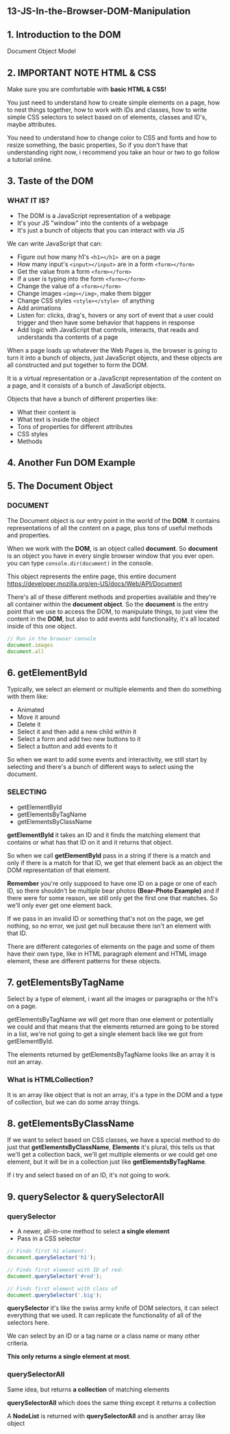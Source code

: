 ## 13-JS-In-the-Browser-DOM-Manipulation

## 1. Introduction to the DOM

Document Object Model

## 2. IMPORTANT NOTE HTML & CSS

Make sure you are comfortable with **basic HTML & CSS!**

You just need to understand how to create simple elements on a page, how to nest things together,
how to work with IDs and classes, how to write simple CSS selectors to select based on of elements,
classes and ID's, maybe attributes.

You need to understand how to change color to CSS and fonts and how to resize something, the basic
properties, So if you don't have that understanding right now, i recommend you take an hour or two
to go follow a tutorial online.

## 3. Taste of the DOM

### WHAT IT IS?

- The DOM is a JavaScript representation of a webpage
- It's your JS "window" into the contents of a webpage
- It's just a bunch of objects that you can interact with via JS

We can write JavaScript that can:

- Figure out how many h1's `<h1></h1> `are on a page
- How many input's `<input></input>` are in a form `<form></form>`
- Get the value from a form `<form></form>`
- If a user is typing into the form `<form></form>`
- Change the value of a `<form></form>`
- Change images `<img></img>`, make them bigger
- Change CSS styles `<style></style> `of anything
- Add animations
- Listen for: clicks, drag's, hovers or any sort of event that a user could trigger
  and then have some behavior that happens in response
- Add logic with JavaScript that controls, interacts, that reads and understands
  tha contents of a page

When a page loads up whatever the Web Pages is, the browser is going to turn it into
a bunch of objects, just JavaScript objects, and these objects are all constructed
and put together to form the DOM.

It is a virtual representation or a JavaScript representation of the content on a page,
and it consists of a bunch of JavaScript objects.

Objects that have a bunch of different properties like:

- What their content is
- What text is inside the object
- Tons of properties for different attributes
- CSS styles
- Methods

## 4. Another Fun DOM Example

## 5. The Document Object

### DOCUMENT

The Document object is our entry point in the world of the **DOM**. It contains representations of all the content on a page, plus tons of useful methods and properties.

When we work with the **DOM**, is an object called **document**. So **document** is an object you have in every single browser window that you ever open. you can type `console.dir(document)` in the console.

This object represents the entire page, this entire document https://developer.mozilla.org/en-US/docs/Web/API/Document

There's all of these different methods and properties available and they're all container within the **document object**. So the **document** is the entry point that we use to access the DOM, to manipulate things, to just view the content in the **DOM**, but also to add events add functionality, it's all located inside of this one object.

```javascript
// Run in the browser console
document.images
document.all
```

## 6. getElementById

Typically, we select an element or multiple elements and then do something with them like:

- Animated
- Move it around
- Delete it
- Select it and then add a new child within it
- Select a form and add two new buttons to it
- Select a button and add events to it

So when we want to add some events and interactivity, we still start by selecting and there's a bunch of different ways to select using the document.

### SELECTING

- getElementById
- getElementsByTagName
- getElementsByClassName

**getElementById** it takes an ID and it finds the matching element that contains or what has that ID on it and it returns that object.

So when we call **getElementById** pass in a string if there is a match and only if
there is a match for that ID, we get that element back as an object the DOM representation of that element.

**Remember** you're only supposed to have one ID on a page or one of each ID, so there shouldn't be multiple bear photos **(Bear-Photo Example)** and if there were for some reason, we still only get the first one that matches. So we'll only ever get one element back.

If we pass in an invalid ID or something that's not on the page, we get nothing, so no error, we just get null because there isn't an element with that ID.

There are different categories of elements on the page and some of them have their own type, like in HTML paragraph element and HTML image element, these are different patterns for these objects.

## 7. getElementsByTagName

Select by a type of element, i want all the images or paragraphs or the h1's on a page.

getElementsByTagName we will get more than one element or potentially we could and that means that the elements returned are going to be stored in a list, we're not going to get a single element back like we got from getElementById.

The elements returned by getElementsByTagName looks like an array it is not an array.

### What is HTMLCollection?

It is an array like object that is not an array, it's a type in the DOM and a type of collection, but we can do some array things.

## 8. getElementsByClassName

If we want to select based on CSS classes, we have a special method to do just that **getElementsByClassName**, **Elements** it's plural, this tells us that we'll get a collection back, we'll get multiple elements or we could get one element, but it will be in a collection just like **getElementsByTagName**.

If i try and select based on of an ID, it's not going to work.

## 9. querySelector & querySelectorAll

### querySelector

- A newer, all-in-one method to select **a single element**
- Pass in a CSS selector

```javascript
// Finds first h1 element:
document.querySelector('h1');

// Finds first element with ID of red:
document.querySelector('#red');

// Finds first element with class of
document.querySelector('.big');
```

**querySelector** it's like the swiss army knife of DOM selectors, it can select everything that we used. It can replicate the functionality of all of the selectors here.

We can select by an ID or a tag name or a class name or many other criteria.

**This only returns a single element at most**.

### querySelectorAll
Same idea, but returns **a collection** of matching elements

**querySelectorAll** which does the same thing except it returns a collection

A **NodeList** is returned with **querySelectorAll** and is another array like object